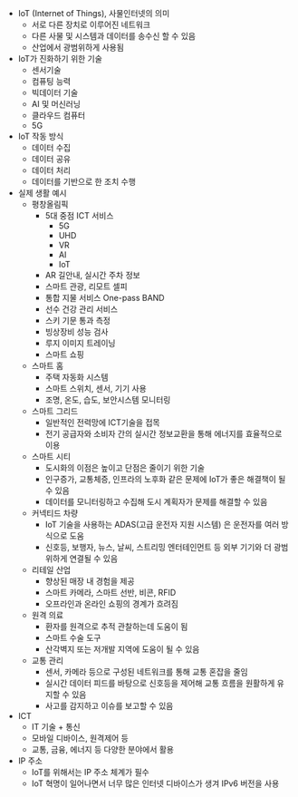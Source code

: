 - IoT (Internet of Things), 사물인터넷의 의미
	- 서로 다른 장치로 이루어진 네트워크
	- 다른 사물 및 시스템과 데이터를 송수신 할 수 있음
	- 산업에서 광범위하게 사용됨
- IoT가 진화하기 위한 기술
	- 센서기술
	- 컴퓨팅 능력
	- 빅데이터 기술
	- AI 및 머신러닝
	- 클라우드 컴퓨터
	- 5G
- IoT 작동 방식
	- 데이터 수집
	- 데이터 공유
	- 데이터 처리
	- 데이터를 기반으로 한 조치 수행
- 실제 생활 예시
	- 평창올림픽
		- 5대 중점 ICT 서비스
			- 5G
			- UHD
			- VR
			- AI
			- IoT
		- AR 길안내, 실시간 주차 정보
		- 스마트 관광, 리모트 셀피
		- 통합 지물 서비스 One-pass BAND
		- 선수 건강 관리 서비스
		- 스키 기문 통과 측정
		- 빙상장비 성능 검사
		- 루지 이미지 트레이닝
		- 스마트 쇼핑
	- 스마트 홈
		- 주택 자동화 시스템
		- 스마트 스위치, 센서, 기기 사용
		- 조명, 온도, 습도, 보안시스템 모니터링
	- 스마트 그리드
		- 일반적인 전력망에 ICT기술을 접목
		- 전기 공급자와 소비자 간의 실시간 정보교환을 통해 에너지를 효율적으로 이용
	- 스마트 시티
		- 도시화의 이점은 높이고 단점은 줄이기 위한 기술
		- 인구증가, 교통체증, 인프라의 노후화 같은 문제에 IoT가 좋은 해결책이 될 수 있음
		- 데이터를 모니터링하고 수집해 도시 계획자가 문제를 해결할 수 있음
	- 커넥티드 차량
		- IoT 기술을 사용하는 ADAS(고급 운전자 지원 시스템) 은 운전자를 여러 방식으로 도움
		- 신호등, 보행자, 뉴스, 날씨, 스트리밍 엔터테인먼트 등 외부 기기와 더 광범위하게 연결될 수 있음
	- 리테일 산업
		- 향상된 매장 내 경험을 제공
		- 스마트 카메라, 스마트 선반, 비콘, RFID
		- 오프라인과 온라인 쇼핑의 경계가 흐려짐
	- 원격 의료
		- 환자를 원격으로 추적 관찰하는데 도움이 됨
		- 스마트 수술 도구
		- 산각벽지 또는 저개발 지역에 도움이 될 수 있음
	- 교통 관리
		- 센서, 카메라 등으로 구성된 네트워크를 통해 교통 혼잡을 줄임
		- 실시간 데이터 피드를 바탕으로 신호등을 제어해 교통 흐름을 원활하게 유지할 수 있음
		- 사고를 감지하고 이슈를 보고할 수 있음
- ICT
	- IT 기술 + 통신
	- 모바일 디바이스, 원격제어 등
	- 교통, 금융, 에너지 등 다양한 분야에서 활용
- IP 주소
	- IoT를 위해서는 IP 주소 체계가 필수
	- IoT 혁명이 일어나면서 너무 많은 인터넷 디바이스가 생겨 IPv6 버전을 사용